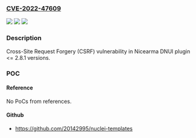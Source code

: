 ### [CVE-2022-47609](https://cve.mitre.org/cgi-bin/cvename.cgi?name=CVE-2022-47609)
![](https://img.shields.io/static/v1?label=Product&message=DNUI&color=blue)
![](https://img.shields.io/static/v1?label=Version&message=n%2Fa%3C%3D%202.8.1%20&color=brighgreen)
![](https://img.shields.io/static/v1?label=Vulnerability&message=CWE-352%20Cross-Site%20Request%20Forgery%20(CSRF)&color=brighgreen)

### Description

Cross-Site Request Forgery (CSRF) vulnerability in Nicearma DNUI plugin <= 2.8.1 versions.

### POC

#### Reference
No PoCs from references.

#### Github
- https://github.com/20142995/nuclei-templates

